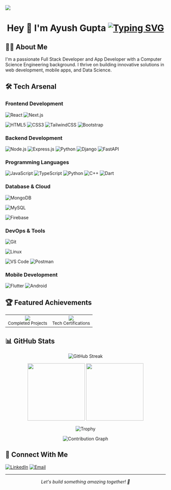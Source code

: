 [![](https://visitcount.itsvg.in/api?id=anshc022&label=Profile%20Views&color=1&icon=5&pretty=true)](https://visitcount.itsvg.in)

<h1 align="center">
Hey 👋 I'm Ayush Gupta
  <a href="https://git.io/typing-svg">
    <img src="https://readme-typing-svg.herokuapp.com?font=Fira+Code&weight=600&size=30&pause=1000&color=F7F7F7&width=435&lines=Full+Stack+Developer;Open+Source+Contributor;Tech+Enthusiast" alt="Typing SVG" />
  </a>
</h1>

## 👨‍💻 About Me
I'm a passionate Full Stack Developer and App Developer with a Computer Science Engineering background. I thrive on building innovative solutions in web development, mobile apps, and Data Science.

## 🛠️ Tech Arsenal

### Frontend Development
![React](https://img.shields.io/badge/-React-61DAFB?style=flat&logo=react&logoColor=black)
![Next.js](https://img.shields.io/badge/-Next.js-000000?style=flat&logo=next.js&logoColor=white)
<!-- ![Vue.js](https://img.shields.io/badge/-Vue.js-4FC08D?style=flat&logo=vue.js&logoColor=white) -->
![HTML5](https://img.shields.io/badge/-HTML5-E34F26?style=flat&logo=html5&logoColor=white)
![CSS3](https://img.shields.io/badge/-CSS3-1572B6?style=flat&logo=css3&logoColor=white)
![TailwindCSS](https://img.shields.io/badge/-TailwindCSS-38B2AC?style=flat&logo=tailwind-css&logoColor=white)
![Bootstrap](https://img.shields.io/badge/-Bootstrap-7952B3?style=flat&logo=bootstrap&logoColor=white)

### Backend Development
![Node.js](https://img.shields.io/badge/-Node.js-339933?style=flat&logo=node.js&logoColor=white)
![Express.js](https://img.shields.io/badge/-Express.js-000000?style=flat&logo=express&logoColor=white)
![Python](https://img.shields.io/badge/-Python-3776AB?style=flat&logo=Python&logoColor=white)
![Django](https://img.shields.io/badge/-Django-092E20?style=flat&logo=django&logoColor=white)
![FastAPI](https://img.shields.io/badge/-FastAPI-009688?style=flat&logo=fastapi&logoColor=white)

### Programming Languages
![JavaScript](https://img.shields.io/badge/-JavaScript-F7DF1E?style=flat&logo=JavaScript&logoColor=black)
![TypeScript](https://img.shields.io/badge/-TypeScript-3178C6?style=flat&logo=typescript&logoColor=white)
![Python](https://img.shields.io/badge/-Python-3776AB?style=flat&logo=Python&logoColor=white)
![C++](https://img.shields.io/badge/-C++-00599C?style=flat&logo=c%2B%2B&logoColor=white)
![Dart](https://img.shields.io/badge/Dart-8A2BE2)
<!-- ![Java](https://img.shields.io/badge/-Java-007396?style=flat&logo=java&logoColor=white) -->

### Database & Cloud
![MongoDB](https://img.shields.io/badge/-MongoDB-47A248?style=flat&logo=mongodb&logoColor=white)
<!-- ![PostgreSQL](https://img.shields.io/badge/-PostgreSQL-336791?style=flat&logo=postgresql&logoColor=white) -->
![MySQL](https://img.shields.io/badge/-MySQL-4479A1?style=flat&logo=mysql&logoColor=white)
<!-- ![AWS](https://img.shields.io/badge/-AWS-232F3E?style=flat&logo=amazon-aws&logoColor=white) -->
![Firebase](https://img.shields.io/badge/-Firebase-FFCA28?style=flat&logo=firebase&logoColor=black)
<!-- ![Supabase](https://img.shields.io/badge/-Supabase-3ECF8E?style=flat&logo=supabase&logoColor=white) -->

### DevOps & Tools
<!-- ![Docker](https://img.shields.io/badge/-Docker-2496ED?style=flat&logo=docker&logoColor=white) -->
![Git](https://img.shields.io/badge/-Git-F05032?style=flat&logo=git&logoColor=white)
<!-- ![GitHub Actions](https://img.shields.io/badge/-GitHub_Actions-2088FF?style=flat&logo=github-actions&logoColor=white) -->
![Linux](https://img.shields.io/badge/-Linux-FCC624?style=flat&logo=linux&logoColor=black)
<!-- ![Nginx](https://img.shields.io/badge/-Nginx-009639?style=flat&logo=nginx&logoColor=white) -->
![VS Code](https://img.shields.io/badge/-VS%20Code-007ACC?style=flat&logo=visual-studio-code&logoColor=white)
![Postman](https://img.shields.io/badge/-Postman-FF6C37?style=flat&logo=postman&logoColor=white)

### Mobile Development
<!-- ![React Native](https://img.shields.io/badge/-React_Native-61DAFB?style=flat&logo=react&logoColor=black) -->
![Flutter](https://img.shields.io/badge/-Flutter-02569B?style=flat&logo=flutter&logoColor=white)
![Android](https://img.shields.io/badge/-Android-3DDC84?style=flat&logo=android&logoColor=white)

## 🏆 Featured Achievements

<div align="center">
  <table>
    <tr>
      <td align="center">
        <img src="https://img.shields.io/badge/10+-Projects-31C442?style=for-the-badge&logo=github&logoColor=white"/>
        <br />
        <small>Completed Projects</small>
      </td>
      <!-- <td align="center">
        <img src="https://img.shields.io/badge/500+-Contributions-2088FF?style=for-the-badge&logo=github&logoColor=white"/>
        <br />
        <small>Open Source Contributions</small>
      </td> -->
      <td align="center">
        <img src="https://img.shields.io/badge/5+-Certifications-FF6C37?style=for-the-badge&logo=acclaim&logoColor=white"/>
        <br />
        <small>Tech Certifications</small>
      </td>
    </tr>
  </table>
</div>

## 📊 GitHub Stats
<p align="center">
  <img src="https://github-readme-streak-stats.herokuapp.com/?user=anshc022&theme=dark" alt="GitHub Streak"/>
</p>

<p align="center">
  <img height="180em" src="https://github-readme-stats.vercel.app/api?username=theayushgupta08&show_icons=true&theme=dark&count_private=true&include_all_commits=true"/>
  <img height="180em" src="https://github-readme-stats.vercel.app/api/top-langs/?username=theayushgupta08&layout=compact&theme=dark&langs_count=8"/>
</p>

<p align="center">
  <img src="https://github-profile-trophy.vercel.app/?username=theayushgupta08&theme=darkhub&no-frame=true&row=1&column=7" alt="Trophy"/>
</p>

<p align="center">
  <img src="https://github-readme-activity-graph.vercel.app/graph?username=theayushgupta08&theme=react-dark&hide_border=true&custom_title=Contribution%20Graph&area=true&point=false&line=31C442&area_color=21914A" alt="Contribution Graph"/>
</p>

<!-- <p align="center">
  <img src="https://raw.githubusercontent.com/Platane/snk/output/github-contribution-grid-snake.svg" alt="Snake animation"/>
</p> -->

## 🤝 Connect With Me
[![LinkedIn](https://img.shields.io/badge/-LinkedIn-0077B5?style=flat&logo=LinkedIn&logoColor=white)](https://www.linkedin.com/in/theayushgupta08/)
[![Email](https://img.shields.io/badge/-Email-D14836?style=flat&logo=Gmail&logoColor=white)](mailto:mrayushg08@gmail.com)
<!-- [![Portfolio](https://img.shields.io/badge/-Portfolio-000000?style=flat&logo=About.me&logoColor=white)](https://portfolio link/) -->

---
<p align="center">
  <i>Let's build something amazing together! 🚀</i>
</p>
